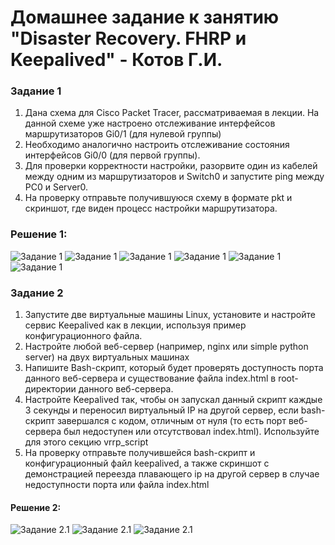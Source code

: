 
# Домашнее задание к занятию "Disaster Recovery. FHRP и Keepalived" - Котов Г.И.




### Задание 1
1. Дана схема для Cisco Packet Tracer, рассматриваемая в лекции.
На данной схеме уже настроено отслеживание интерфейсов маршрутизаторов Gi0/1 (для нулевой группы)
2. Необходимо аналогично настроить отслеживание состояния интерфейсов Gi0/0 (для первой группы).
3. Для проверки корректности настройки, разорвите один из кабелей между одним из маршрутизаторов и Switch0 и запустите ping между PC0 и Server0.
4. На проверку отправьте получившуюся схему в формате pkt и скриншот, где виден процесс настройки маршрутизатора.


### Решение 1: 


![Задание 1](img/router1.png)
![Задание 1](img/router2.png)
![Задание 1](img/show_standby_router1.png)
![Задание 1](img/show_standby_router2.png)
![Задание 1](img/shema_full.png)
![Задание 1](img/shema_ruoter2.png)



### Задание 2

1. Запустите две виртуальные машины Linux, установите и настройте сервис Keepalived как в лекции, используя пример конфигурационного файла.
2. Настройте любой веб-сервер (например, nginx или simple python server) на двух виртуальных машинах
3. Напишите Bash-скрипт, который будет проверять доступность порта данного веб-сервера и существование файла index.html в root-директории данного веб-сервера.
4. Настройте Keepalived так, чтобы он запускал данный скрипт каждые 3 секунды и переносил виртуальный IP на другой сервер, если bash-скрипт завершался с кодом, отличным от нуля (то есть порт веб-сервера был недоступен или отсутствовал index.html). Используйте для этого секцию vrrp_script
5. На проверку отправьте получившейся bash-скрипт и конфигурационный файл keepalived, а также скриншот с демонстрацией переезда плавающего ip на другой сервер в случае недоступности порта или файла index.html

#### Решение 2:

![Задание 2.1](img/4.png)
![Задание 2.1](img/5.png)
![Задание 2.1](img/6.png)
